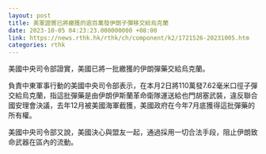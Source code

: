 ```yaml
---
layout: post
title: 美軍證實已將繳獲的逾百萬發伊朗子彈移交給烏克蘭
date: 2023-10-05 04:23:23.000000000 +08:00
link: https://news.rthk.hk/rthk/ch/component/k2/1721526-20231005.htm
categories: rthk
---
```


美國中央司令部證實，美國已將一批繳獲的伊朗彈藥交給烏克蘭。

負責中東軍事行動的美國中央司令部表示，在本月2日將110萬發7.62毫米口徑子彈交給烏克蘭，指這批彈藥是由伊朗伊斯蘭革命衛隊運送給也門胡塞武裝，違反聯合國安理會決議，去年12月被美國海軍截獲，美國政府在今年7月底獲得這批彈藥的所有權。

美國中央司令部又說，美國決心與盟友一起，通過採用一切合法手段，阻止伊朗致命武器在區內的流動。
